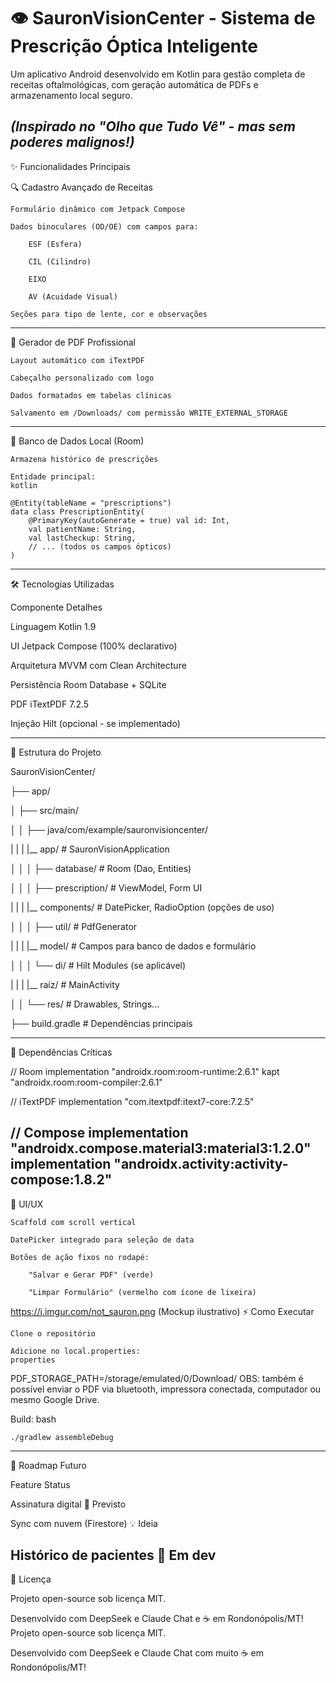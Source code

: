 # 👁️ SauronVisionCenter - Sistema de Prescrição Óptica Inteligente

Um aplicativo Android desenvolvido em Kotlin para gestão completa de 
receitas oftalmológicas, com geração automática de PDFs e armazenamento local seguro.

*(Inspirado no "Olho que Tudo Vê" - mas sem poderes malignos!)*
-------------------------------------------------------------------------------------------------------------------------------------------------------------
✨ Funcionalidades Principais

🔍 Cadastro Avançado de Receitas

    Formulário dinâmico com Jetpack Compose

    Dados binoculares (OD/OE) com campos para:

        ESF (Esfera)

        CIL (Cilindro)

        EIXO

        AV (Acuidade Visual)

    Seções para tipo de lente, cor e observações
-------------------------------------------------------------------------------------------------------------------------------------------------------------
📄 Gerador de PDF Profissional

    Layout automático com iTextPDF

    Cabeçalho personalizado com logo

    Dados formatados em tabelas clínicas

    Salvamento em /Downloads/ com permissão WRITE_EXTERNAL_STORAGE
-------------------------------------------------------------------------------------------------------------------------------------------------------------
💾 Banco de Dados Local (Room)

    Armazena histórico de prescrições

    Entidade principal:
    kotlin

    @Entity(tableName = "prescriptions")
    data class PrescriptionEntity(
        @PrimaryKey(autoGenerate = true) val id: Int,
        val patientName: String,
        val lastCheckup: String,
        // ... (todos os campos ópticos)
    )
-------------------------------------------------------------------------------------------------------------------------------------------------------------
🛠️ Tecnologias Utilizadas

Componente	    Detalhes

Linguagem	      Kotlin 1.9

UI	            Jetpack Compose (100% declarativo)

Arquitetura	    MVVM com Clean Architecture

Persistência	  Room Database + SQLite

PDF	iTextPDF    7.2.5

Injeção	        Hilt (opcional - se implementado)

-------------------------------------------------------------------------------------------------------------------------------------------------------------
📂 Estrutura do Projeto

SauronVisionCenter/

├── app/

│   ├── src/main/

│   │   ├── java/com/example/sauronvisioncenter/

|   |   |   |__ app/            # SauronVisionApplication

│   │   │   ├── database/       # Room (Dao, Entities)

│   │   │   ├── prescription/   # ViewModel, Form UI

|   |   |   |__ components/     # DatePicker, RadioOption (opções de uso)

│   │   │   ├── util/           # PdfGenerator

|   |   |   |__ model/          # Campos para banco de dados e formulário

│   │   │   └── di/             # Hilt Modules (se aplicável)

|   |   |   |__ raíz/           # MainActivity

│   │   └── res/                # Drawables, Strings...

├── build.gradle                # Dependências principais

-------------------------------------------------------------------------------------------------------------------------------------------------------------
🔧 Dependências Críticas

// Room
implementation "androidx.room:room-runtime:2.6.1"
kapt "androidx.room:room-compiler:2.6.1"

// iTextPDF
implementation "com.itextpdf:itext7-core:7.2.5"

// Compose
implementation "androidx.compose.material3:material3:1.2.0"
implementation "androidx.activity:activity-compose:1.8.2"
-------------------------------------------------------------------------------------------------------------------------------------------------------------
🎨 UI/UX

    Scaffold com scroll vertical

    DatePicker integrado para seleção de data

    Botões de ação fixos no rodapé:

        "Salvar e Gerar PDF" (verde)

        "Limpar Formulário" (vermelho com ícone de lixeira)

https://i.imgur.com/not_sauron.png (Mockup ilustrativo)
⚡ Como Executar

    Clone o repositório

    Adicione no local.properties:
    properties

PDF_STORAGE_PATH=/storage/emulated/0/Download/
OBS: também é possível enviar o PDF via bluetooth, impressora conectada, computador ou mesmo Google Drive.

Build:
bash

    ./gradlew assembleDebug
-----------------------------------------------------------------------------
🔮 Roadmap Futuro

Feature	                      Status

Assinatura digital	         🚀 Previsto

Sync com nuvem (Firestore)	💡 Ideia

Histórico de pacientes	    🔄 Em dev
-----------------------------------------------------------------------------
📜 Licença

Projeto open-source sob licença MIT.

Desenvolvido com DeepSeek e Claude Chat e ☕ em Rondonópolis/MT!
Projeto open-source sob licença MIT.

Desenvolvido com DeepSeek e Claude Chat com muito ☕ em Rondonópolis/MT!
